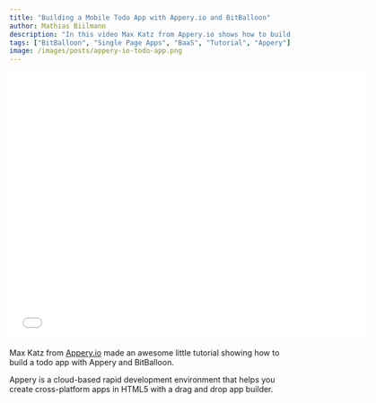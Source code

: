 ```yaml
---
title: "Building a Mobile Todo App with Appery.io and BitBalloon"
author: Mathias Biilmann
description: "In this video Max Katz from Appery.io shows how to build a todo app with appery.io and BitBalloon"
tags: ["BitBalloon", "Single Page Apps", "BaaS", "Tutorial", "Appery"]
image: /images/posts/appery-io-todo-app.png
---
```


<iframe width="640" height="480" src="//www.youtube-nocookie.com/embed/RijSKSYeSk4" frameborder="0" allowfullscreen></iframe>

Max Katz from [Appery.io](http://appery.io/) made an awesome little tutorial showing how to build a todo app with Appery and BitBalloon.

Appery is a cloud-based rapid development environment that helps you create cross-platform apps in HTML5 with a drag and drop app builder.

<!-- excerpt -->